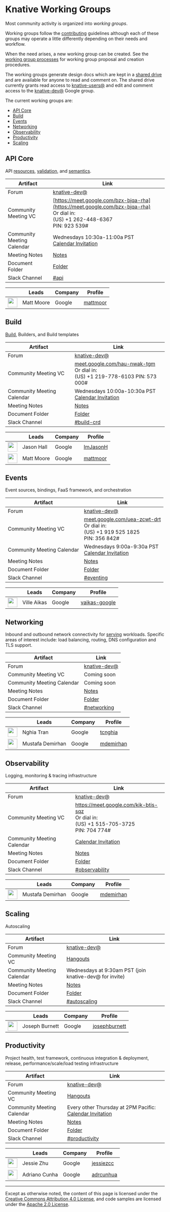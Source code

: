 # Knative Working Groups

Most community activity is organized into *working groups*.

Working groups follow the [contributing](CONTRIBUTING.md) guidelines although
each of these groups may operate a little differently depending on their needs
and workflow.

When the need arises, a new working group can be created. See the [working group
processes](WORKING-GROUP-PROCESSES.md) for working group proposal and creation
procedures.

The working groups generate design docs which are kept in a
[shared drive](https://drive.google.com/corp/drive/folders/0APnJ_hRs30R2Uk9PVA)
and are available for anyone to read and comment on. The shared drive
currently grants read access to
[knative-users@](https://groups.google.com/forum/#!forum/knative-users) and edit
and comment access to the
[knative-dev@](https://groups.google.com/forum/#!forum/knative-dev) Google group.

The current working groups are:

*   [API Core](#api-core)
*   [Build](#build)
*   [Events](#events)
*   [Networking](#networking)
*   [Observability](#observability)
*   [Productivity](#productivity)
*   [Scaling](#scaling)
<!-- TODO add charters for each group -->

## API Core

API [resources](../pkg/apis/serving), [validation](../pkg/webhook), and [semantics](../pkg/controller).

Artifact                   | Link
-------------------------- | ----
Forum                      | [knative-dev@](https://groups.google.com/forum/#!forum/knative-dev)
Community Meeting VC       | [https://meet.google.com/bzx-bjqa-rha](https://meet.google.com/bzx-bjqa-rha) <br>Or dial in:<br>(US) +1 262-448-6367<br>PIN: 923 539#
Community Meeting Calendar | Wednesdays 10:30a-11:00a PST <br>[Calendar Invitation](https://calendar.google.com/event?action=TEMPLATE&tmeid=MW81NXJkaXBxbzllY2JtdTk4aXMxNGk2N2NfMjAxODA3MTFUMTczMDAwWiBtYXR0bW9vckBnb29nbGUuY29t&tmsrc=mattmoor%40google.com&scp=ALL)
Meeting Notes              | [Notes](https://docs.google.com/document/d/1NC4klOdNaU-N-PsKLyXBqDKgNSHtxCDep29Ta2b5FK0/edit)
Document Folder            | [Folder](https://drive.google.com/corp/drive/folders/1fpBW7VyiBISsKuVdgn1MrgFdtx_JGoC5)
Slack Channel              | [#api](https://knative.slack.com)

&nbsp;                                                   | Leads      | Company | Profile
-------------------------------------------------------- | ---------- | ------- | -------
<img width="30px" src="https://github.com/mattmoor.png"> | Matt Moore | Google  | [mattmoor](https://github.com/mattmoor)

## Build

[Build](https://github.com/knative/build), Builders, and Build templates

Artifact                   | Link
-------------------------- | ----
Forum                      | [knative-dev@](https://groups.google.com/forum/#!forum/knative-dev)
Community Meeting VC       | [meet.google.com/hau-nwak-tgm](https://meet.google.com/hau-nwak-tgm) <br>Or dial in:<br>(US) +1 219-778-6103‬ PIN: ‪573 000‬#
Community Meeting Calendar | Wednesdays 10:00a-10:30a PST <br>[Calendar Invitation](https://calendar.google.com/event?action=TEMPLATE&tmeid=MTBkb3MwYnVrbDd0djE0a2kzcmpmbjZndm9fMjAxODA4MTVUMTcwMDAwWiBqYXNvbmhhbGxAZ29vZ2xlLmNvbQ&tmsrc=jasonhall%40google.com&scp=ALL)
Meeting Notes              | [Notes](https://docs.google.com/document/d/1e7gMVFlJfkFdTcaWj2qETeRD9kSBG2Vh8mASPmQMYC0/edit)
Document Folder            | [Folder](https://drive.google.com/corp/drive/folders/1ov16HvPam-v_FXAGEaUdHok6_hUAoIoe)
Slack Channel              | [#build-crd](https://knative.slack.com)

&nbsp;                                                   | Leads      | Company | Profile
-------------------------------------------------------- | ---------- | ------- | -------
<img width="30px" src="https://github.com/ImJasonH.png"> | Jason Hall | Google  | [ImJasonH](https://github.com/ImJasonH)
<img width="30px" src="https://github.com/mattmoor.png"> | Matt Moore | Google  | [mattmoor](https://github.com/mattmoor)

## Events

Event sources, bindings, FaaS framework, and orchestration

Artifact                   | Link
-------------------------- | ----
Forum                      | [knative-dev@](https://groups.google.com/forum/#!forum/knative-dev)
Community Meeting VC       | [meet.google.com/uea-zcwt-drt](https://meet.google.com/uea-zcwt-drt) <br>Or dial in:<br>(US) +1 919 525 1825<br>PIN: 356 842#
Community Meeting Calendar | Wednesdays 9:00a-9:30a PST<br>[Calendar Invitation](https://calendar.google.com/calendar/embed?src=google.com_5pce19kpifu8avnj0eo74sg84c%40group.calendar.google.com&ctz=America%2FLos_Angeles)
Meeting Notes              | [Notes](https://docs.google.com/document/d/1uGDehQu493N_XCAT5H4XEw5T9IWlPN1o19ULOWKuPnY/edit)
Document Folder            | [Folder](https://drive.google.com/corp/drive/folders/1S22YmGl6B1ppYApwa1j5j9Nc6rEChlPo)
Slack Channel              | [#eventing](https://knative.slack.com/messages/C9JP909F0/)

&nbsp;                                                        | Leads       | Company | Profile
------------------------------------------------------------- | ----------- | ------- | -------
<img width="30px" src="https://github.com/vaikas-google.png"> | Ville Aikas | Google  | [vaikas-google](https://github.com/vaikas-google)

## Networking

Inbound and outbound network connectivity for [serving](https://github.com/knative/serving) workloads.
Specific areas of interest include: load balancing, routing, DNS configuration and TLS support.

Artifact                   | Link
-------------------------- | ----
Forum                      | [knative-dev@](https://groups.google.com/forum/#!forum/knative-dev)
Community Meeting VC       | Coming soon
Community Meeting Calendar | Coming soon
Meeting Notes              | [Notes](https://drive.google.com/open?id=1EE1t5mTfnTir2lEasdTMRNtuPEYuPqQCZbU3NC9mHOI)
Document Folder            | [Folder](https://drive.google.com/corp/drive/folders/1oVDYbcEDdQ9EpUmkK6gE4C7aZ8u6ujsN)
Slack Channel              | [#networking](https://knative.slack.com)

&nbsp;                                                    | Leads            | Company | Profile
--------------------------------------------------------- | ---------------- | ------- | -------
<img width="30px" src="https://github.com/tcnghia.png"> | Nghia Tran | Google  | [tcnghia](https://github.com/tcnghia)
<img width="30px" src="https://github.com/mdemirhan.png"> | Mustafa Demirhan | Google  | [mdemirhan](https://github.com/mdemirhan)

## Observability

Logging, monitoring & tracing infrastructure

Artifact                   | Link
-------------------------- | ----
Forum                      | [knative-dev@](https://groups.google.com/forum/#!forum/knative-dev)
Community Meeting VC       | https://meet.google.com/kik-btis-sqz <br> Or dial in: <br> (US) +1 515-705-3725 <br>PIN: 704 774#
Community Meeting Calendar | [Calendar Invitation](https://calendar.google.com/event?action=TEMPLATE&tmeid=MDc4ZnRkZjFtbzZhZzBmdDMxYXBrM3B1YTVfMjAxODA4MDJUMTczMDAwWiBtZGVtaXJoYW5AZ29vZ2xlLmNvbQ&tmsrc=mdemirhan%40google.com&scp=ALL)
Meeting Notes              | [Notes](https://drive.google.com/open?id=1vWEpjf093Jsih3mKkpIvmWWbUQPxFkcyDxzNH15rQgE)
Document Folder            | [Folder](https://drive.google.com/corp/drive/folders/10HcpZlI1PbFyzinO6HjfHbzCkBXrqXMy)
Slack Channel              | [#observability](https://knative.slack.com)

&nbsp;                                                    | Leads            | Company | Profile
--------------------------------------------------------- | ---------------- | ------- | -------
<img width="30px" src="https://github.com/mdemirhan.png"> | Mustafa Demirhan | Google  | [mdemirhan](https://github.com/mdemirhan)

## Scaling

Autoscaling

Artifact                   | Link
-------------------------- | ----
Forum                      | [knative-dev@](https://groups.google.com/forum/#!forum/knative-dev)
Community Meeting VC       | [Hangouts](https://meet.google.com/ick-mumc-mjv?hs=122)
Community Meeting Calendar | Wednesdays at 9:30am PST (join knative-dev@ for invite)
Meeting Notes              | [Notes](https://docs.google.com/document/d/1FoLJqbDJM8_tw7CON-CJZsO2mlF8Ia1cWzCjWX8HDAI/edit#heading=h.c0ufqy5rucfa)
Document Folder            | [Folder](https://drive.google.com/corp/drive/folders/1qpGIPXVGoMm6IXb74gPrrHkudV_bjIZ9)
Slack Channel              | [#autoscaling](https://knative.slack.com)

&nbsp;                                                        | Leads          | Company | Profile
------------------------------------------------------------- | -------------- | ------- | -------
<img width="30px" src="https://github.com/josephburnett.png"> | Joseph Burnett | Google  | [josephburnett](https://github.com/josephburnett)

## Productivity

Project health, test framework, continuous integration & deployment, release, performance/scale/load testing infrastructure 

Artifact                   | Link
-------------------------- | ----
Forum                      | [knative-dev@](https://groups.google.com/forum/#!forum/knative-dev)
Community Meeting VC       | [Hangouts](https://meet.google.com/sps-vbhg-rfx)
Community Meeting Calendar | Every other Thursday at 2PM Pacific: [Calendar Invitation](https://calendar.google.com/calendar/event?eid=NTJ2cWJuMTZxazNydWQyY2NtZ2t0MDJzajJfMjAxODA4MzBUMTczMDAwWiBnb29nbGUuY29tXzE4dW40ZnVoNnJva3FmOGhtZmZ0bTVvcXE0QGc)
Meeting Notes              | [Notes](https://docs.google.com/document/d/1aPRwYGD4XscRIqlBzbNsSB886PJ0G-vZYUAAUjoydko)
Document Folder            | [Folder](https://drive.google.com/corp/drive/folders/1oMYB4LQHjySuMChmcWYCyhH7-CSkz2r_)
Slack Channel              | [#productivity](https://knative.slack.com)

&nbsp;                                                    | Leads          | Company | Profile
--------------------------------------------------------- | -------------- | ------- | -------
<img width="30px" src="https://github.com/jessiezcc.png"> | Jessie Zhu     | Google  | [jessiezcc](https://github.com/jessiezcc)
<img width="30px" src="https://github.com/adrcunha.png">  | Adriano Cunha | Google  | [adrcunhua](https://github.com/adrcunha)

---

Except as otherwise noted, the content of this page is licensed under the
[Creative Commons Attribution 4.0 License](https://creativecommons.org/licenses/by/4.0/),
and code samples are licensed under the
[Apache 2.0 License](https://www.apache.org/licenses/LICENSE-2.0).
